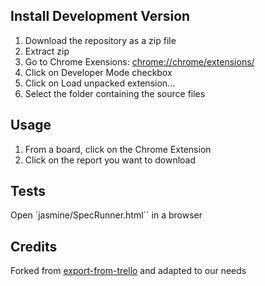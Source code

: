 Install Development Version
---------------------------
1. Download the repository as a zip file
2. Extract zip
3. Go to Chrome Exensions: [chrome://chrome/extensions/](chrome://chrome/extensions/)
4. Click on Developer Mode checkbox
5. Click on Load unpacked extension...
6. Select the folder containing the source files

Usage
-----
1. From a board, click on the Chrome Extension
2. Click on the report you want to download

Tests
-------
Open `jasmine/SpecRunner.html`` in a browser

Credits
-------
Forked from [export-from-trello](https://github.com/llad/export-for-trello) and adapted to our needs


